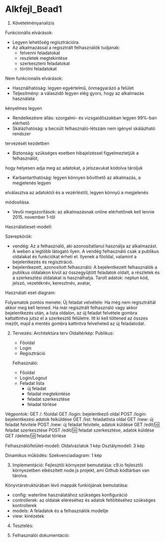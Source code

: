 # Alkfejl_Bead1

1) Követelményanalízis

Funkcionális elvárások:
- Legyen lehetőség regisztrációra.
- Az alkalmazással a regisztrált felhasználók tudjanak:
	- felvenni feladatokat
	- reszletek megtekintése
	- szerkeszteni feladatokat
	- törölni feladatokat

Nem funkcionalis elvárások:
- Használhatóság:
	legyen egyértelmű, önmagyarázó a felület
- Teljesítmény:
	a válaszidő legyen elég gyors, hogy az alkalmazás használata 	

kényelmes legyen
- Rendelkezésre állás:
	szorgalmi- és vizsgaidőszakban legyen 99%-ban elérhető
- Skálázhatóság:
	a becsült felhasználó-létszám nem igényel skálázható rendszer 	

tervezését kezdetben
- Biztonság:
	szükséges esetben hibajelzéssel figyelmeztetjük a felhasználót, 	

hogy helyesen adja meg az adatokat,
	a jelszavukat kódolva tároljuk
- Karbantarthatóság: 
	legyen könnyen bővíthető az alkalmazás, a megjelenés legyen 		

elválasztva az adatoktól és a vezérléstől, legyen könnyű a 	megjelenés 

módosítása.		
- Vevői megszorítások: 
	az alkalmazásnak online elérhetőnek kell lennie 
	2015. november 1-től

Használatieset-modell:

Szerepkörök:
- vendég: 
	Az a felhasználó, aki azonosítatlanul használja az alkalmazást. A weben a legtöbb látogató ilyen. 
	A vendég felhasználó csak a publikus oldalakat és funkciókat érheti el. 
	Ilyenek a főoldal, valamint a bejelentkezés és regisztráció.
- bejelentkezett, azonosított felhasználó: 
	A bejelentkezett felhasználók a publikus oldalakon kívül az összegyűjtött feladatok oldalt, 
	a részletek és a szerkesztési oldalakat is használhatja.
	Tarolt adatok: neptun kód, jelszó, vezetéknév, keresztnév, avatar,
	
Használati eset diagram:

Folyamatok pontos menete:
	Új feladat velvétele: Ha még nem regisztráltál akkor meg kell tenned. 
	Ha már regisztrált felhasználó vagy akkor bejelentkezés után, a lista oldalon, az új feladat felvétele gombra kattattintva 
	jutsz el a szerkesztő felületre. Itt ki kell töltened az összes mezőt, majd a mentés gombra kattintva felveheted az új 	feladatodat.

2) Tervezés:
Architektúra terv
Oldaltérkép:
	Publikus:
	- Főoldal
	- Login
	- Regisztráció

	Felhasználó:
	- Főoldal
	- Login/Logout
	- Feladat lista
    	+ új feladat
    	+ feladat megtekintése
        + feladat szerkesztése
	    + feladat törlése

Végpontok:
	GET /: főoldal
	GET /login: bejelentkező oldal
	POST /login: bejelentkezési adatok felküldése
	GET /list: feladatlista oldal
	GET /new: új feladat felvitele
	POST /new: új feladat felvitele, adatok küldése
	GET /edit/:id: feladat szerkesztése
	POST /edit/:id: feladat szerkesztése, adatok küldése
	GET /delete/:id: feladat törlése

Felhasználóifelület-modell:
Oldalvázlatok
1 kép
Osztálymodell:
3 kép

Dinamikus működés:
Szekvenciadiagram:
1 kép

3) Implementáció:
Fejlesztői környezet bemutatása:
	c9.io fejlesztői környezetben elkészített node.js projekt, ami Github kódtárban van tárolva.

Könyvtárstruktúrában lévő mappák funkiójának bemutatása:
- config: waterline használatához szükséges konfiguráció
- controllerek: az oldalak eléréséhez és adatok feltöltéséhez szükséges kontrollerek
- models: A feladatok és a felhasználók modellje
- view: kinézetek

4) Tesztelés:

5) Felhasználói dokumentáció:
